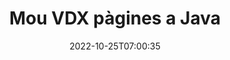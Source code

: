 ---
############################# Static ############################
layout: "auto-gen-merger"
date: 2022-10-25T07:00:35
draft: false
otherformats: docm docx dot dotm dotx epub html mht mhtml odp ods odt one otp ott pdf

############################# Head ############################
head_title: "Mou VDX pàgines a Java"
head_description: "Mou les pàgines d'un document VDX a Java a qualsevol posició mitjançant l'API de fusió de documents."

############################# Header ############################
title: "Mou VDX pàgines a Java"
description: "Mou VDX pàgines amb unes quantes línies de codi Java."
bg_image: "https://cms.admin.containerize.com/templates/aspose/App_Themes/V3/images/bg/header1.png"
bg_overlay: false
button:
    enable: true
    icon: "fas fa-arrow-down"
    label: "Baixeu la prova gratuïta"
    link: "https://downloads.groupdocs.com/merger/java"

############################# SubMenu ############################
submenu:
    enable: true

    left:
        img_alt: "GroupDocs.Merger for Java"
        image: "https://cms.admin.containerize.com/templates/groupdocs/images/product-logos/90x90-noborder/groupdocs-merger-java.png"
        product: "GroupDocs.Merger"
        platform: "Java"

    middle:
        button:

            # button loop
            - link: "https://apireference.groupdocs.com/merger/java"
              text: "Referència de l'API"

            # button loop
            - link: "https://github.com/groupdocs-merger"
              text: "Exemples de codi"

            # button loop
            - link: "https://products.groupdocs.app/merger/family"
              text: "Demostracions en directe"

            # button loop
            - link: "https://purchase.groupdocs.com/pricing/merger/java"
              text: "Preus"

    right:
        link_download: "https://downloads.groupdocs.com/merger"
        link_learn: "https://docs.groupdocs.com/merger/java"
        link_buy: "https://purchase.groupdocs.com"

############################# About ############################
about:
    enable: true
    title: "Sobre l'API GroupDocs.Merger for Java"
    content: |
        [GroupDocs.Merger for Java](/ca/merger/java/) ofereix una solució senzilla per combinar i dividir de manera segura entre una àmplia gamma de formats de documents, com ara PDF, Microsoft Office (Word, Excel, PowerPoint). , OneNote), OpenDocument, HTML, imatges i molts altres dins de les aplicacions Java. Afegint només unes poques línies del codi, realitzeu diverses operacions de documents com ara moure, eliminar, girar, intercanviar, extreure o canviar l'orientació de les pàgines dins dels documents. L'API de fusió de documents també admet la previsualització de les pàgines del document com a imatge per analitzar l'estructura del document, el format i el contingut de la pàgina.
        
        L'API GroupDocs.Merger és una opció correcta per a solucions corporatives que necessiten funcions de moviment de pàgines de fitxers. Aquestes API tenen una bona compatibilitat amb tots els sistemes operatius i plataformes principals, inclòs J2SE 7.0 (1.7), J2SE 8.0 (1.8), Java 10.

############################# Steps ############################
steps:
    enable: true
    title_left: "Mou VDX pàgines de fitxers a Java"
    content_left: |
        [GroupDocs.Merger for Java](/ca/merger/java/) facilita que els desenvolupadors de Java puguin moure pàgines dins d'un fitxer VDX implementant uns quants passos senzills .
        
        * Inicialitzeu **MoveOptions** per especificar els números de pàgina actuals i nous.
        * Creeu una nova instància de **Merger** i passeu la ruta del document font com a paràmetre de constructor.
        * Truqueu a **movePage** i passeu l'objecte **MoveOptions**.
        * Truqueu a **Save** i especifiqueu la ruta del fitxer per desar el document resultant.

    title_right: "Requisits del sistema"
    content_right: |
        Les API de GroupDocs.Merger for Java són compatibles amb totes les plataformes i sistemes operatius principals. Abans d'executar el codi següent, assegureu-vos que teniu els següents requisits previs instal·lats al vostre sistema.

        * Sistemes operatius: Microsoft Windows, Linux, MacOS
        * Entorns de desenvolupament: NetBeans, IntelliJ IDEA, Eclipse
        * Marcs: J2SE 7.0 (1.7), J2SE 8.0 (1.8), Java 10
        * Baixeu la darrera versió de GroupDocs.Merger for Java de [Maven](https://repository.groupdocs.com/webapp/#/artifacts/browse/tree/General/repo/com/groupdocs/groupdocs-merger)
         
    code: |
     {{% merger/additional-styles %}}
     {{< merger/code-merger title="Com moure pàgines de fitxers VDX utilitzant el codi d'exemple Java">}}

        ```java    
        // Mou VDX pàgines de fitxers mitjançant l'API de GroupDocs.Merger
        int pageNumber = 6;
        int newPageNumber = 1;

        // Inicialitzeu la classe MoveOptions per especificar els números de pàgina actuals i nous
        MoveOptions moveOptions = new MoveOptions(pageNumber, newPageNumber);

        // Instanciï Merger amb el document d'entrada VDX
        Merger merger = new Merger("input.vdx");

        // Truqueu al mètode movePage i passeu-li l'objecte MoveOptions
        merger.movePage(moveOptions);
    
        // Truqueu al mètode de desar i passeu el camí del fitxer desitjat per desar el document de sortida
        merger.save("output.vdx");
        ```
     {{< /merger/code-merger >}}

############################# Demos ############################
demos:
    enable: true
    title: "Demostracions en directe: mou VDX pàgines en línia"
    content: |
       Mou les pàgines de fitxers VDX ara mateix visitant el lloc web [GroupDocs.Merger Live Demos](https://products.groupdocs.app/splitter/move-pages/vdx).
       La demostració en directe té els següents avantatges.
        
############################# About Formats ############################
about_formats:
    enable: true

############################# More Formats ############################
more_formats:
    enable: true
    title: "Mou pàgines d'altres formats de document"
    content: |
        Java documenta l'API de fusió i divisió per a formats de fitxer i imatges. Mou alguns dels formats de fitxer populars tal com s'indica a continuació.

############################# Back to top ###############################
back_to_top:
    enable: true
---
